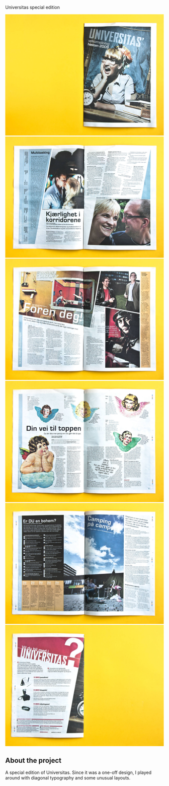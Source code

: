 <!-- vim: set ft=markdown spl=en spell :-->
Universitas special edition

![front page](velkomstmagasin_01.jpg)
![page 2](velkomstmagasin_02.jpg)
![romans student org](velkomstmagasin_03.jpg)
![student politics](velkomstmagasin_04.jpg)
![quiz](velkomstmagasin_06.jpg)
![back page](velkomstmagasin_07.jpg)

## About the project

A special edition of Universitas. Since it was a one-off design, I played around
with diagonal typography and some unusual layouts.

